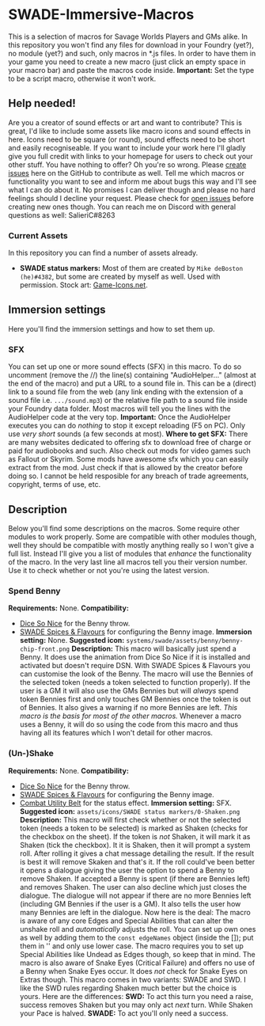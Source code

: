 # SWADE-Immersive-Macros
This is a selection of macros for Savage Worlds Players and GMs alike.
In this repository you won't find any files for download in your Foundry (yet?), no module (yet?) and such, only macros in *.js files. In order to have them in your game you need to create a new macro (just click an empty space in your macro bar) and paste the macros code inside. **Important:** Set the type to be a script macro, otherwise it won't work.

## Help needed!
Are you a creator of sound effects or art and want to contribute? This is great, I'd like to include some assets like macro icons and sound effects in here. Icons need to be square (or round), sound effects need to be short and easily recogniseable. If you want to include your work here I'll gladly give you full credit with links to your homepage for users to check out your other stuff.
You have nothing to offer? Oh you're so wrong. Please [create issues](https://github.com/SalieriC/SWADE-Immersive-Macros/issues/new) here on the GitHub to contribute as well. Tell me which macros or functionality you want to see and inform me about bugs this way and I'll see what I can do about it. No promises I can deliver though and please no hard feelings should I decline your request. Please check for [open issues](https://github.com/SalieriC/SWADE-Immersive-Macros/issues) before creating new ones though.
You can reach me on Discord with general questions as well: SalieriC#8263

### Current Assets
In this repository you can find a number of assets already. 
- **SWADE status markers:** Most of them are created by `Mike deBoston (he)#4382`, but some are created by myself as well. Used with permission. Stock art: [Game-Icons.net](https://game-icons.net/).

## Immersion settings
Here you'll find the immersion settings and how to set them up.
### SFX
You can set up one or more sound effects (SFX) in this macro. To do so uncomment (remove the //) the line(s) containing "AudioHelper..." (almost at the end of the macro) and put a URL to a sound file in. This can be a (direct) link to a sound file from the web (any link ending with the extension of a sound file i.e. `.../sound.mp3`) or the relative file path to a sound file inside your Foundry data folder. Most macros will tell you the lines with the AudioHelper code at the very top.
**Important:** Once the AudioHelper executes you can do *nothing* to stop it except reloading (F5 on PC). Only use *very short* sounds (a few seconds at most).
**Where to get SFX:** There are many websites dedicated to offering sfx to download free of charge or paid for audiobooks and such. Also check out mods for video games such as Fallout or Skyrim. Some mods have awesome sfx which you can easily extract from the mod. Just check if that is allowed by the creator before doing so. I cannot be held resposible for any breach of trade agreements, copyright, terms of use, etc.

## Description
Below you'll find some descriptions on the macros. Some require other modules to work properly. Some are compatible with other modules though, well they should be compatible with mostly anything really so I won't give a full list. Instead I'll give you a list of modules that *enhance* the functionality of the macro.
In the very last line all macros tell you their version number. Use it to check whether or not you're using the latest version.

### Spend Benny
**Requirements:** None.
**Compatibility:**
- [Dice So Nice](https://foundryvtt.com/packages/dice-so-nice/) for the Benny throw.
- [SWADE Spices & Flavours](https://github.com/SalieriC/SWADE-Spices-Flavours) for configuring the Benny image.
**Immersion setting:** None.
**Suggested icon:** `systems/swade/assets/benny/benny-chip-front.png`
**Description:**
This macro will basically just spend a Benny. It does use the animation from Dice So Nice if it is installed and activated but doesn't require DSN. With SWADE Spices & Flavours you can customise the look of the Benny.
The macro will use the Bennies of the selected token (needs a token selected to function properly). If the user is a GM it will also use the GMs Bennies but will *always* spend token Bennies first and only touches GM Bennies once the token is out of Bennies. It also gives a warning if no more Bennies are left.
*This macro is the basis for most of the other macros.* Whenever a macro uses a Benny, it will do so using the code from this macro and thus having all its features which I won't detail for other macros.

### (Un-)Shake
**Requirements:** None.
**Compatibility:**
- [Dice So Nice](https://foundryvtt.com/packages/dice-so-nice/) for the Benny throw.
- [SWADE Spices & Flavours](https://github.com/SalieriC/SWADE-Spices-Flavours) for configuring the Benny image.
- [Combat Utility Belt](https://foundryvtt.com/packages/combat-utility-belt/) for the status effect.
**Immersion setting:** SFX.
**Suggested icon:** `assets/icons/SWADE status markers/0-Shaken.png`
**Description:**
This macro will first check whether or not the selected token (needs a token to be selected) is marked as Shaken (checks for the checkbox on the sheet). If the token is *not* Shaken, it will mark it as Shaken (tick the checkbox). It it is Shaken, then it will prompt a system roll. After rolling it gives a chat message detailing the result. If the result is best it will remove Skaken and that's it. If the roll could've been better it opens a dialogue giving the user the option to spend a Benny to remove Shaken. If accepted a Benny is spent (if there are Bennies left) and removes Shaken. The user can also decline which just closes the dialogue. The dialogue will not appear if there are no more Bennies left (including GM Bennies if the user is a GM). It also tells the user how many Bennies are left in the dialogue.
Now here is the deal: The macro is aware of any core Edges and Special Abilities that can alter the unshake roll and *automatically* adjusts the roll. You can set up own ones as well by adding them to the `const edgeNames` object (inside the []); put them in '' and only use lower case. The macro requires you to set up Special Abilities like Undead as Edges though, so keep that in mind.
The macro is also aware of Snake Eyes (Critical Failure) and offers no use of a Benny when Snake Eyes occur. It does *not* check for Snake Eyes on Extras though.
This macro comes in two variants: SWADE and SWD. I like the SWD rules regarding Shaken much better but the choice is yours. Here are the differences:
**SWD:** To act this turn you need a raise, success removes Shaken but you may only act *next* turn. While Shaken your Pace is halved.
**SWADE:** To act you'll only need a success.